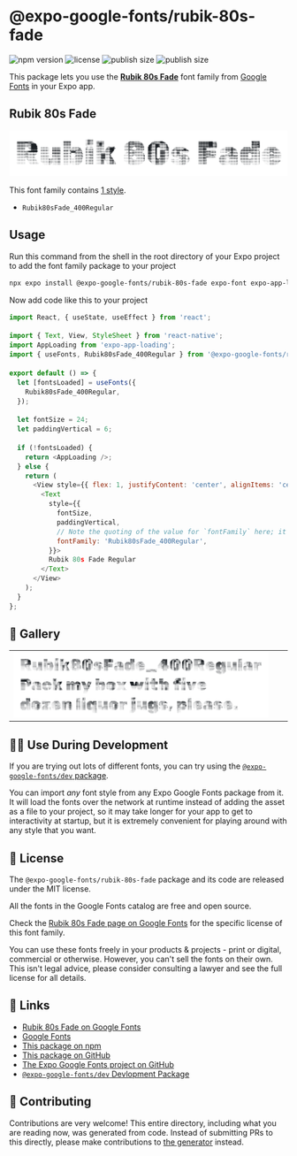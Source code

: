 # @expo-google-fonts/rubik-80s-fade

![npm version](https://flat.badgen.net/npm/v/@expo-google-fonts/rubik-80s-fade)
![license](https://flat.badgen.net/github/license/expo/google-fonts)
![publish size](https://flat.badgen.net/packagephobia/install/@expo-google-fonts/rubik-80s-fade)
![publish size](https://flat.badgen.net/packagephobia/publish/@expo-google-fonts/rubik-80s-fade)

This package lets you use the [**Rubik 80s Fade**](https://fonts.google.com/specimen/Rubik+80s+Fade) font family from [Google Fonts](https://fonts.google.com/) in your Expo app.

## Rubik 80s Fade

![Rubik 80s Fade](./font-family.png)

This font family contains [1 style](#-gallery).

- `Rubik80sFade_400Regular`

## Usage

Run this command from the shell in the root directory of your Expo project to add the font family package to your project
```sh
npx expo install @expo-google-fonts/rubik-80s-fade expo-font expo-app-loading
```

Now add code like this to your project
```js
import React, { useState, useEffect } from 'react';

import { Text, View, StyleSheet } from 'react-native';
import AppLoading from 'expo-app-loading';
import { useFonts, Rubik80sFade_400Regular } from '@expo-google-fonts/rubik-80s-fade';

export default () => {
  let [fontsLoaded] = useFonts({
    Rubik80sFade_400Regular,
  });

  let fontSize = 24;
  let paddingVertical = 6;

  if (!fontsLoaded) {
    return <AppLoading />;
  } else {
    return (
      <View style={{ flex: 1, justifyContent: 'center', alignItems: 'center' }}>
        <Text
          style={{
            fontSize,
            paddingVertical,
            // Note the quoting of the value for `fontFamily` here; it expects a string!
            fontFamily: 'Rubik80sFade_400Regular',
          }}>
          Rubik 80s Fade Regular
        </Text>
      </View>
    );
  }
};

```

## 🔡 Gallery


||||
|-|-|-|
|![Rubik80sFade_400Regular](./Rubik80sFade_400Regular.ttf.png)||||


## 👩‍💻 Use During Development

If you are trying out lots of different fonts, you can try using the [`@expo-google-fonts/dev` package](https://github.com/expo/google-fonts/tree/master/font-packages/dev#readme).

You can import *any* font style from any Expo Google Fonts package from it. It will load the fonts
over the network at runtime instead of adding the asset as a file to your project, so it may take longer
for your app to get to interactivity at startup, but it is extremely convenient
for playing around with any style that you want.

## 📖 License

The `@expo-google-fonts/rubik-80s-fade` package and its code are released under the MIT license.

All the fonts in the Google Fonts catalog are free and open source.

Check the [Rubik 80s Fade page on Google Fonts](https://fonts.google.com/specimen/Rubik+80s+Fade) for the specific license of this font family.

You can use these fonts freely in your products & projects - print or digital, commercial or otherwise. However, you can't sell the fonts on their own. This isn't legal advice, please consider consulting a lawyer and see the full license for all details.

## 🔗 Links

- [Rubik 80s Fade on Google Fonts](https://fonts.google.com/specimen/Rubik+80s+Fade)
- [Google Fonts](https://fonts.google.com/)
- [This package on npm](https://www.npmjs.com/package/@expo-google-fonts/rubik-80s-fade)
- [This package on GitHub](https://github.com/expo/google-fonts/tree/master/font-packages/rubik-80s-fade)
- [The Expo Google Fonts project on GitHub](https://github.com/expo/google-fonts)
- [`@expo-google-fonts/dev` Devlopment Package](https://github.com/expo/google-fonts/tree/master/font-packages/dev)

## 🤝 Contributing

Contributions are very welcome! This entire directory, including what you are reading now, was generated from code. Instead of submitting PRs to this directly, please make contributions to [the generator](https://github.com/expo/google-fonts/tree/master/packages/generator) instead.
